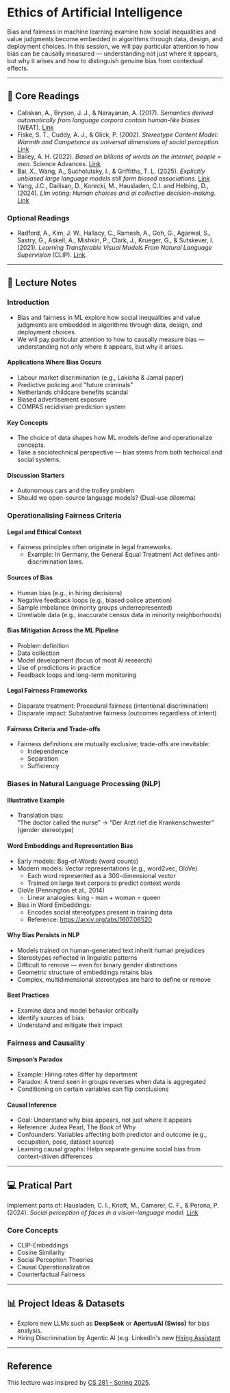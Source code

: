 # Ethics of Artificial Intelligence

Bias and fairness in machine learning examine how social inequalities and value judgments become embedded in algorithms through data, design, and deployment choices. In this session, we will pay particular attention to how bias can be causally measured — understanding not just where it appears, but why it arises and how to distinguish genuine bias from contextual effects.

---

## 📖 Core Readings

- Caliskan, A., Bryson, J. J., & Narayanan, A. (2017). *Semantics derived automatically from language corpora contain human-like biases* (WEAT). [Link](https://www.science.org/doi/pdf/10.1126/science.aal4230)
- Fiske, S. T., Cuddy, A. J., & Glick, P. (2002). *Stereotype Content Model: Warmth and Competence as universal dimensions of social perception.*  [Link](https://d1wqtxts1xzle7.cloudfront.net/49013872/Warmth_and_Competence_as_Universal_Dimen20160921-3310-1lvtfe0-libre.pdf?1474469807=&response-content-disposition=inline%3B+filename%3DWarmth_and_Competence_as_Universal_Dimen.pdf&Expires=1758630848&Signature=J0~E420wGbv20fSrXaTC6wK7YDSj0jAeACA-ORvHlCNLodr98qOxCrXoOZhikOjGduTj-DRhYUVYqVHJ0cGK~3dVIiMEKlcj~f8fcGKx0s0Nt6GH5afywe-eZs8o~zHhwO4XlwO74UC0ckdwP2dGUj75A7DigQLDZm5my-U8YGba~h-k20BkhdVzZa0kKq9UcpkOGCXcqDqNDoLNEDex1soxu-5dcMJPmfTtGsbqrmlgGUMxScFhsbOmzqfa2v9OdxfQIuV5fg9UYXetyaNhcY-Il6VexdXxmXKhXrfSkJYyVxlZ0MeilZtF4Ar66dfeSUvQQuFCGYP5NiNI85Sw-A__&Key-Pair-Id=APKAJLOHF5GGSLRBV4ZA)
- Bailey, A. H. (2022). *Based on billions of words on the internet, people = men.* Science Advances. [Link](https://www.science.org/doi/full/10.1126/sciadv.abm2463)  
- Bai, X., Wang, A., Sucholutsky, I., & Griffiths, T. L. (2025). *Explicitly unbiased large language models still form biased associations.* [Link](https://doi.org/10.1073/pnas.2416228122)
- Yang, J.C., Dailisan, D., Korecki, M., Hausladen, C.I. and Helbing, D., (2024). *Llm voting: Human choices and ai collective decision-making*. [Link](https://ojs.aaai.org/index.php/AIES/article/view/31758)

### Optional Readings
- Radford, A., Kim, J. W., Hallacy, C., Ramesh, A., Goh, G., Agarwal, S., Sastry, G., Askell, A., Mishkin, P., Clark, J., Krueger, G., & Sutskever, I. (2021). *Learning Transferable Visual Models From Natural Language Supervision* (CLIP). [Link](https://arxiv.org/abs/2103.00020). 
---


## 📘 Lecture Notes

### Introduction
- Bias and fairness in ML explore how social inequalities and value judgments are embedded in algorithms through data, design, and deployment choices.  
- We will pay particular attention to how to causally measure bias — understanding not only where it appears, but why it arises.

#### Applications Where Bias Occurs
- Labour market discrimination (e.g., Lakisha & Jamal paper)
- Predictive policing and "future criminals"
- Netherlands childcare benefits scandal
- Biased advertisement exposure
- COMPAS recidivism prediction system

#### Key Concepts
- The choice of data shapes how ML models define and operationalize concepts.
- Take a sociotechnical perspective — bias stems from both technical and social systems.

#### Discussion Starters
- Autonomous cars and the trolley problem
- Should we open-source language models? (Dual-use dilemma)


### Operationalising Fairness Criteria

#### Legal and Ethical Context
- Fairness principles often originate in legal frameworks.  
  - Example: In Germany, the General Equal Treatment Act defines anti-discrimination laws.

#### Sources of Bias
- Human bias (e.g., in hiring decisions)
- Negative feedback loops (e.g., biased police attention)
- Sample imbalance (minority groups underrepresented)
- Unreliable data (e.g., inaccurate census data in minority neighborhoods)

#### Bias Mitigation Across the ML Pipeline
- Problem definition  
- Data collection  
- Model development (focus of most AI research)  
- Use of predictions in practice  
- Feedback loops and long-term monitoring  

#### Legal Fairness Frameworks
- Disparate treatment: Procedural fairness (intentional discrimination)  
- Disparate impact: Substantive fairness (outcomes regardless of intent)

#### Fairness Criteria and Trade-offs
- Fairness definitions are mutually exclusive; trade-offs are inevitable:
  - Independence
  - Separation
  - Sufficiency


### Biases in Natural Language Processing (NLP)

#### Illustrative Example
- Translation bias:  
  “The doctor called the nurse” → “Der Arzt rief die Krankenschwester” (gender stereotype)

#### Word Embeddings and Representation Bias
- Early models: Bag-of-Words (word counts)
- Modern models: Vector representations (e.g., word2vec, GloVe)
  - Each word represented as a 300-dimensional vector
  - Trained on large text corpora to predict context words
- GloVe (Pennington et al., 2014)  
  - Linear analogies: king - man + woman = queen
- Bias in Word Embeddings:  
  - Encodes social stereotypes present in training data  
  - Reference: https://arxiv.org/abs/1607.06520

#### Why Bias Persists in NLP
- Models trained on human-generated text inherit human prejudices  
- Stereotypes reflected in linguistic patterns  
- Difficult to remove — even for binary gender distinctions  
- Geometric structure of embeddings retains bias  
- Complex, multidimensional stereotypes are hard to define or remove

#### Best Practices
- Examine data and model behavior critically  
- Identify sources of bias  
- Understand and mitigate their impact

### Fairness and Causality

#### Simpson’s Paradox
- Example: Hiring rates differ by department  
- Paradox: A trend seen in groups reverses when data is aggregated  
- Conditioning on certain variables can flip conclusions

#### Causal Inference
- Goal: Understand why bias appears, not just where it appears  
- Reference: Judea Pearl, The Book of Why  
- Confounders: Variables affecting both predictor and outcome (e.g., occupation, pose, dataset source)  
- Learning causal graphs: Helps separate genuine social bias from context-driven differences

---
## 💻 Pratical Part

Implement parts of: Hausladen, C. I., Knott, M., Camerer, C. F., & Perona, P. (2024). *Social perception of faces in a vision-language model.*  [Link](https://dl.acm.org/doi/pdf/10.1145/3715275.3732041)
  
### Core Concepts

- CLIP-Embeddings
- Cosine Similarity
- Social Perception Theories
- Causal Operationalization
- Counterfactual Fairness

---

## 📊 Project Ideas & Datasets

- Explore new LLMs such as **DeepSeek** or **ApertusAI (Swiss)** for bias analysis.
- Hiring Discrimination by Agentic AI (e.g. LinkedIn's new [Hiring Assistant](https://business.linkedin.com/talent-solutions/hiring-assistant?trk=leader)

---
## Reference
This lecture was insipred by [CS 281 - Spring 2025](https://stanfordaiethics.github.io/syllabus.html).

